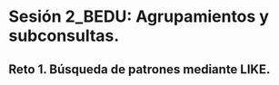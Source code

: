 # Sesión 2_BEDU: Agrupamientos y subconsultas. 
<div style="text-align: justify;">

## Reto 1. Búsqueda de patrones mediante LIKE. 

